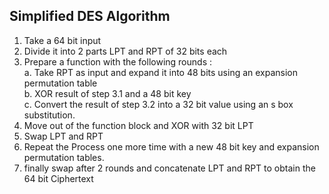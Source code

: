 ## Simplified DES Algorithm

1. Take a 64 bit input
2. Divide it into 2 parts LPT and RPT of 32 bits each
3. Prepare a function with the following rounds :
<br>a. Take RPT as input and expand it into 48 bits using an expansion permutation table
<br>b. XOR result of step 3.1 and a 48 bit key
<br>c. Convert the result of step 3.2 into a 32 bit value using an s box substitution.
4. Move out of the function block and XOR with 32 bit LPT
5. Swap LPT and RPT
6. Repeat the Process one more time with a new 48 bit key and expansion permutation tables.
7. finally swap after 2 rounds and concatenate LPT and RPT to obtain the 64 bit Ciphertext